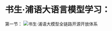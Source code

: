 # 书生·浦语大语言模型学习：
第一节：
![书生·浦语大模型全链路开源开放体系](https://github.com/user-attachments/assets/d5999d3a-7dc6-4d17-8558-1a9a038b84e9)

